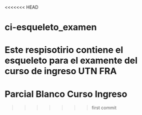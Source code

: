 <<<<<<< HEAD
# ci-esqueleto_examen
Este respisotirio contiene el esqueleto para el examente del curso de ingreso UTN FRA
=======
# Parcial Blanco Curso Ingreso
>>>>>>> first commit
